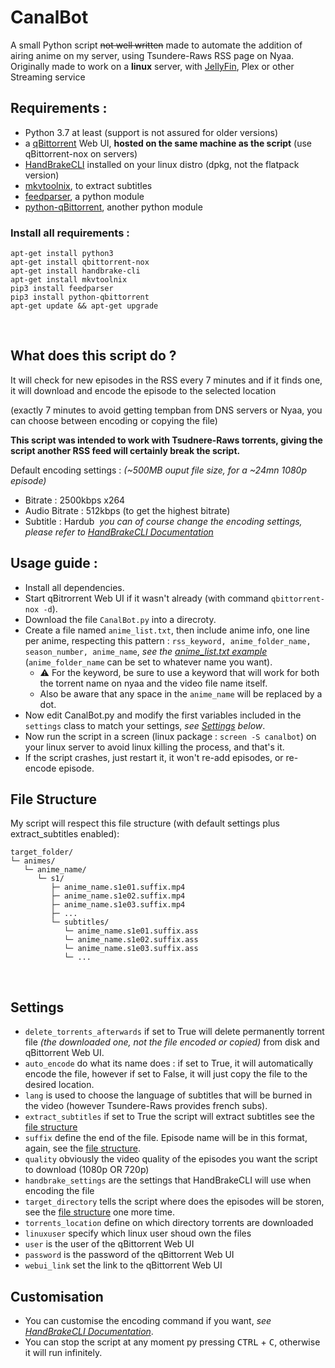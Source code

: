 # CanalBot
A small Python script ~~not well written~~ made to automate the addition of airing anime on my server, using Tsundere-Raws RSS page on Nyaa.
Originally made to work on a **linux** server, with [JellyFin](https://github.com/jellyfin/jellyfin), Plex or other Streaming service

## Requirements :
- Python 3.7 at least (support is not assured for older versions)
- a [qBittorrent](https://github.com/qbittorrent/qBittorrent) Web UI, **hosted on the same machine as the script** (use qBittorrent-nox on servers)
- [HandBrakeCLI](https://github.com/HandBrake/HandBrake) installed on your linux distro (dpkg, not the flatpack version)
- [mkvtoolnix](https://github.com/nmaier/mkvtoolnix), to extract subtitles
- [feedparser](https://github.com/kurtmckee/feedparser), a python module
- [python-qBittorrent](https://github.com/v1k45/python-qBittorrent), another python module
​
### Install all requirements :
```
apt-get install python3
apt-get install qbittorrent-nox
apt-get install handbrake-cli
apt-get install mkvtoolnix
pip3 install feedparser
pip3 install python-qbittorrent
apt-get update && apt-get upgrade
```
​
## What does this script do ?
It will check for new episodes in the RSS every 7 minutes and if it finds one, it will download and encode the episode to the selected location

(exactly 7 minutes to avoid getting tempban from DNS servers or Nyaa, you can choose between encoding or copying the file)
​

**This script was intended to work with Tsudnere-Raws torrents, giving the script another RSS feed will certainly break the script.**
​

Default encoding settings : *(~500MB ouput file size, for a ~24mn 1080p episode)*
- Bitrate : 2500kbps x264
- Audio Bitrate : 512kbps (to get the highest bitrate)
- Subtitle : Hardub
​
*you can of course change the encoding settings, please refer to [HandBrakeCLI Documentation](https://handbrake.fr/docs/en/latest/cli/cli-options.html)*
​
## Usage guide :
- Install all dependencies.
- Start qBitrorrent Web UI if it wasn't already (with command `qbittorrent-nox -d`).
- Download the file `CanalBot.py` into a direcroty.
- Create a file named `anime_list.txt`, then include anime info, one line per anime, respecting this pattern : `rss_keyword, anime_folder_name, season_number, anime_name`, *see the [anime_list.txt example](https://github.com/YazZHh/CanalBot/blob/main/anime_list.txt)* (`anime_folder_name` can be set to whatever name you want).
  - ⚠️ For the keyword, be sure to use a keyword that will work for both the torrent name on nyaa and the video file name itself.
  - Also be aware that any space in the `anime_name` will be replaced by a dot.
- Now edit CanalBot.py and modify the first variables included in the `settings` class to match your settings, *see [Settings](#settings) below*.
- Now run the script in a screen (linux package : `screen -S canalbot`) on your linux server to avoid linux killing the process, and that's it.
- If the script crashes, just restart it, it won't re-add episodes, or re-encode episode.

## File Structure
My script will respect this file structure (with default settings plus extract_subtitles enabled):
```
target_folder/
└─ animes/
   └─ anime_name/
      └─ s1/
         ├─ anime_name.s1e01.suffix.mp4
         ├─ anime_name.s1e02.suffix.mp4
         ├─ anime_name.s1e03.suffix.mp4
         ├─ ...
         └─ subtitles/
            └─ anime_name.s1e01.suffix.ass
            └─ anime_name.s1e02.suffix.ass
            └─ anime_name.s1e03.suffix.ass
            └─ ...
```
​
## Settings
- `delete_torrents_afterwards` if set to True will delete permanently torrent file *(the downloaded one, not the file encoded or copied)* from disk and qBittorrent Web UI.
- `auto_encode` do what its name does : if set to True, it will automatically encode the file, however if set to False, it will just copy the file to the desired location.
- `lang` is used to choose the language of subtitles that will be burned in the video (however Tsundere-Raws provides french subs).
- `extract_subtitles` if set to True the script will extract subtitles see the [file structure](#File-Structure)
- `suffix` define the end of the file. Episode name will be in this format, again, see the [file structure](#File-Structure).
- `quality` obviously the video quality of the episodes you want the script to download (1080p OR 720p)
- `handbrake_settings` are the settings that HandBrakeCLI will use when encoding the file
- `target_directory` tells the script where does the episodes will be storen, see the [file structure](#File-Structure) one more time.
- `torrents_location` define on which directory torrents are downloaded
- `linuxuser` specify which linux user shoud own the files
- `user` is the user of the qBittorrent Web UI
- `password` is the password of the qBittorrent Web UI
- `webui_link` set the link to the qBittorrent Web UI
​
## Customisation
- You can customise the encoding command if you want, *see [HandBrakeCLI Documentation](https://handbrake.fr/docs/en/latest/cli/cli-options.html)*.
- You can stop the script at any moment py pressing <kbd>CTRL</kbd> + <kbd>C</kbd>, otherwise it will run infinitely.